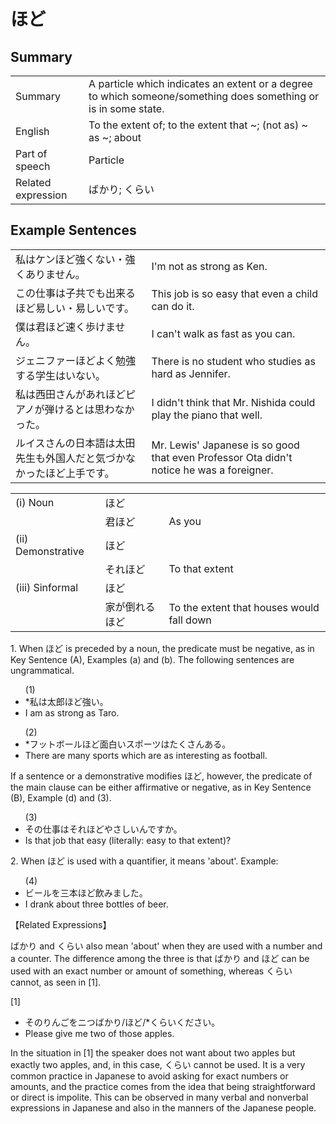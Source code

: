 # ほど

## Summary

<table><tr>   <td>Summary</td>   <td>A particle which indicates an extent or a degree to which someone/something does something or is in some state.</td></tr><tr>   <td>English</td>   <td>To the extent of; to the extent that ~; (not as) ~ as ~; about</td></tr><tr>   <td>Part of speech</td>   <td>Particle</td></tr><tr>   <td>Related expression</td>   <td>ばかり; くらい</td></tr></table>

## Example Sentences

<table><tr>   <td>私はケンほど強くない・強くありません。</td>   <td>I'm not as strong as Ken.</td></tr><tr>   <td>この仕事は子共でも出来るほど易しい・易しいです。</td>   <td>This job is so easy that even a child can do it.</td></tr><tr>   <td>僕は君ほど速く歩けません。</td>   <td>I can't walk as fast as you can.</td></tr><tr>   <td>ジェニファーほどよく勉強する学生はいない。</td>   <td>There is no student who studies as hard as Jennifer.</td></tr><tr>   <td>私は西田さんがあれほどピアノが弾けるとは思わなかった。</td>   <td>I didn't think that Mr. Nishida could play the piano that well.</td></tr><tr>   <td>ルイスさんの日本語は太田先生も外国人だと気づかなかったほど上手です。</td>   <td>Mr. Lewis' Japanese is so good that even Professor Ota didn't notice he was a foreigner.</td></tr></table>

<table class="table"><tbody><tr class="tr head"><td class="td"><span class="numbers">(i)</span> <span class="bold">Noun</span></td><td class="td"><span class="concept">ほど</span></td><td class="td"></td></tr><tr class="tr"><td class="td"></td><td class="td"><span>君</span><span class="concept">ほど</span></td><td class="td"><span>As you</span></td></tr><tr class="tr head"><td class="td"><span class="numbers">(ii)</span> <span class="bold">Demonstrative</span></td><td class="td"><span class="concept">ほど</span></td><td class="td"></td></tr><tr class="tr"><td class="td"></td><td class="td"><span>それ</span><span class="concept">ほど</span></td><td class="td"><span>To that extent</span></td></tr><tr class="tr head"><td class="td"><span class="numbers">(iii)</span> <span class="bold">Sinformal</span></td><td class="td"><span class="concept">ほど</span></td><td class="td"></td></tr><tr class="tr"><td class="td"></td><td class="td"><span>家が倒れる</span><span class="concept">ほど</span></td><td class="td"><span>To the extent that houses would fall down</span></td></tr></tbody></table>

<p>1. When <span class="cloze">ほど</span> is preceded by a noun, the predicate must be negative, as in Key Sentence (A), Examples (a) and (b). The following sentences are ungrammatical.</p>  <ul>(1) <li>*私は太郎<span class="cloze">ほど</span>強い。</li> <li>I am as strong as Taro.</li> </ul>  <ul>(2) <li>*フットボール<span class="cloze">ほど</span>面白いスポーツはたくさんある。</li> <li>There are many sports which are as interesting as football.</li> </ul>  <p>If a sentence or a demonstrative modifies <span class="cloze">ほど</span>, however, the predicate of the main clause can be either affirmative or negative, as in Key Sentence (B), Example (d) and (3).</p>  <ul>(3) <li>その仕事はそれ<span class="cloze">ほど</span>やさしいんですか。</li> <li>Is that job that easy (literally: easy to that extent)?</li> </ul>  <p>2. When <span class="cloze">ほど</span> is used with a quantifier, it means 'about'. Example:</p>  <ul>(4) <li>ビールを三本<span class="cloze">ほど</span>飲みました。</li> <li>I drank about three bottles of beer.</li> </ul>  <p>【Related Expressions】</p>  <p>ばかり and くらい also mean 'about' when they are used with a number and a counter. The difference among the three is that ばかり and <span class="cloze">ほど</span> can be used with an exact number or amount of something, whereas くらい cannot, as seen in [1].</p>  <p>[1]</p>  <ul> <li>そのりんごをニつばかり/<span class="cloze">ほど</span>/*くらいください。</li> <li>Please give me two of those apples.</li> </ul>  <p>In the situation in [1] the speaker does not want about two apples but exactly two apples, and, in this case, くらい cannot be used. It is a very common practice in Japanese to avoid asking for exact numbers or amounts, and the practice comes from the idea that being straightforward or direct is impolite. This can be observed in many verbal and nonverbal expressions in Japanese and also in the manners of the Japanese people.</p>

